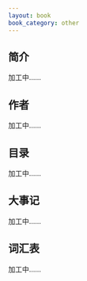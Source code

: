 ```yaml
---
layout: book
book_category: other
---
```


## 简介

加工中……

## 作者

加工中……

## 目录

加工中……

## 大事记

加工中……

## 词汇表

加工中……
